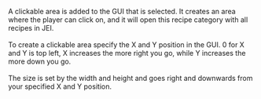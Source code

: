 A clickable area is added to the GUI that is selected. It creates an area where the player can click on, and it will open this recipe category with all recipes in JEI.<br>
<br>
To create a clickable area specify the X and Y position in the GUI. 0 for X and Y is top left, X increases the more right you go, while Y increases the more down you go.<br>
<br>
The size is set by the width and height and goes right and downwards from your specified X and Y position.